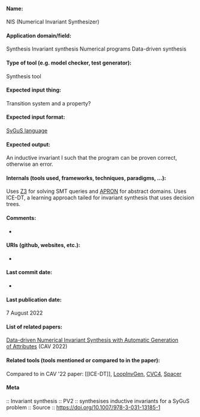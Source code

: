#### Name:
NIS (Numerical Invariant Synthesizer)

#### Application domain/field:
Synthesis
Invariant synthesis
Numerical programs
Data-driven synthesis

#### Type of tool (e.g. model checker, test generator):
Synthesis tool

#### Expected input thing:
Transition system and a property?

#### Expected input format:
[SyGuS language](../../Formats/SyGuS%20language.md)

#### Expected output:
An inductive invariant I such that the program can be proven correct, otherwise an error.

#### Internals (tools used, frameworks, techniques, paradigms, ...):
Uses [Z3](../../Tools/Solvers/SMT/Z3.md) for solving SMT queries and [APRON](../../Tools/Libraries/APRON.md) for abstract domains.
Uses ICE-DT, a learning approach tailed for invariant synthesis that uses decision trees.

#### Comments:
-

#### URIs (github, websites, etc.):
-

#### Last commit date:
-

#### Last publication date:
7 August 2022

#### List of related papers:
[Data-driven Numerical Invariant Synthesis with Automatic Generation of Attributes](https://doi.org/10.1007/978-3-031-13185-1_14) (CAV 2022)

#### Related tools (tools mentioned or compared to in the paper):
Compared to in CAV '22 paper: [[ICE-DT]], [LoopInvGen](../../Tools/LoopInvGen.md), [CVC4](../../Tools/Solvers/SMT/CVC4.md), [Spacer](../../Tools/Solvers/Spacer.md)

#### Meta
:: Invariant synthesis
:: PV2 :: synthesises inductive invariants for a SyGuS problem
:: Source :: https://doi.org/10.1007/978-3-031-13185-1


